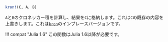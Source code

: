 ```julia
kron!(C, A, B)
```

`A`と`B`のクロネッカー積を計算し、結果を`C`に格納します。これは`C`の既存の内容を上書きします。これは[`kron`](@ref)のインプレースバージョンです。

!!! compat "Julia 1.6"
    この関数はJulia 1.6以降が必要です。

